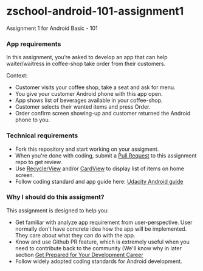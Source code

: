 # zschool-android-101-assignment1
Assignment 1 for Android Basic - 101

### App requirements

In this assignment, you’re asked to develop an app that can help waiter/waitress in coffee-shop take order from their customers.

Context:

 - Customer visits your coffee shop, take a seat and ask for menu.
 - You give your customer Android phone with this app open.
 - App shows list of beverages available in your coffee-shop.
 - Customer selects their wanted items and press Order.
 - Order confirm screen showing-up and customer returned the Android phone to you.

### Technical requirements
 - Fork this repository and start working on your assigment.
 - When you're done with coding, submit a [Pull Request](https://help.github.com/articles/using-pull-requests/) to this assignment repo to get review.
 - Use [RecyclerView](https://developer.android.com/training/material/lists-cards.html#RecyclerView) and/or [CardView](https://developer.android.com/training/material/lists-cards.html#CardView) to display list of items on home screen.
 - Follow coding standard and app guide here: [Udacity Android guide](https://drive.google.com/folderview?id=0B9xV-rNLGiDGdm5tSlo4NUlqSms&usp=sharing)

### Why I should do this assigment?
This assignment is designed to help you:

 - Get familiar with analyze app requirement from user-perspective. User normally don't have concrete idea how the app will be implemented. They care about what they can do with the app.
 - Know and use Github PR feature, which is extremely useful when you need to contribute back to the community (We'll know why in later section [Get Prepared for Your Development Career](//TODO)
 - Follow widely adopted coding standards for Android development.